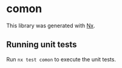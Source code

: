 # comon

This library was generated with [Nx](https://nx.dev).

## Running unit tests

Run `nx test comon` to execute the unit tests.
